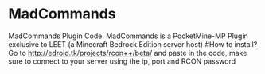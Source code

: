 # MadCommands
MadCommands Plugin Code. MadCommands is a PocketMine-MP Plugin exclusive to LEET (a Minecraft Bedrock Edition server host)
#How to install?
Go to http://edroid.tk/projects/rcon++/beta/ and paste in the code, make sure to connect to your server using the ip, port and RCON password
